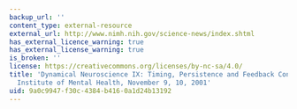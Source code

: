 ```yaml
---
backup_url: ''
content_type: external-resource
external_url: http://www.nimh.nih.gov/science-news/index.shtml
has_external_licence_warning: true
has_external_license_warning: true
is_broken: ''
license: https://creativecommons.org/licenses/by-nc-sa/4.0/
title: 'Dynamical Neuroscience IX: Timing, Persistence and Feedback Control, National
  Institute of Mental Health, November 9, 10, 2001'
uid: 9a0c9947-f30c-4384-b416-0a1d24b13192
---
```

